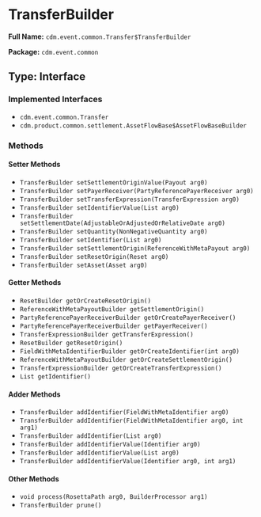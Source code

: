 # TransferBuilder

**Full Name:** `cdm.event.common.Transfer$TransferBuilder`

**Package:** `cdm.event.common`

## Type: Interface

### Implemented Interfaces

- `cdm.event.common.Transfer`
- `cdm.product.common.settlement.AssetFlowBase$AssetFlowBaseBuilder`

### Methods

#### Setter Methods

- `TransferBuilder setSettlementOriginValue(Payout arg0)`
- `TransferBuilder setPayerReceiver(PartyReferencePayerReceiver arg0)`
- `TransferBuilder setTransferExpression(TransferExpression arg0)`
- `TransferBuilder setIdentifierValue(List arg0)`
- `TransferBuilder setSettlementDate(AdjustableOrAdjustedOrRelativeDate arg0)`
- `TransferBuilder setQuantity(NonNegativeQuantity arg0)`
- `TransferBuilder setIdentifier(List arg0)`
- `TransferBuilder setSettlementOrigin(ReferenceWithMetaPayout arg0)`
- `TransferBuilder setResetOrigin(Reset arg0)`
- `TransferBuilder setAsset(Asset arg0)`

#### Getter Methods

- `ResetBuilder getOrCreateResetOrigin()`
- `ReferenceWithMetaPayoutBuilder getSettlementOrigin()`
- `PartyReferencePayerReceiverBuilder getOrCreatePayerReceiver()`
- `PartyReferencePayerReceiverBuilder getPayerReceiver()`
- `TransferExpressionBuilder getTransferExpression()`
- `ResetBuilder getResetOrigin()`
- `FieldWithMetaIdentifierBuilder getOrCreateIdentifier(int arg0)`
- `ReferenceWithMetaPayoutBuilder getOrCreateSettlementOrigin()`
- `TransferExpressionBuilder getOrCreateTransferExpression()`
- `List getIdentifier()`

#### Adder Methods

- `TransferBuilder addIdentifier(FieldWithMetaIdentifier arg0)`
- `TransferBuilder addIdentifier(FieldWithMetaIdentifier arg0, int arg1)`
- `TransferBuilder addIdentifier(List arg0)`
- `TransferBuilder addIdentifierValue(Identifier arg0)`
- `TransferBuilder addIdentifierValue(List arg0)`
- `TransferBuilder addIdentifierValue(Identifier arg0, int arg1)`

#### Other Methods

- `void process(RosettaPath arg0, BuilderProcessor arg1)`
- `TransferBuilder prune()`

